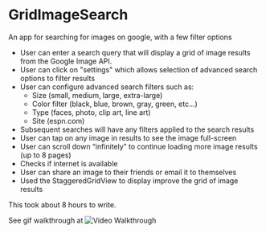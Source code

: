 # GridImageSearch

An app for searching for images on google, with a few filter options

- User can enter a search query that will display a grid of image results from the Google Image API.
- User can click on "settings" which allows selection of advanced search options to filter results
- User can configure advanced search filters such as:
  - Size (small, medium, large, extra-large)
  - Color filter (black, blue, brown, gray, green, etc...)
  - Type (faces, photo, clip art, line art)
  - Site (espn.com)
- Subsequent searches will have any filters applied to the search results
- User can tap on any image in results to see the image full-screen
- User can scroll down “infinitely” to continue loading more image results (up to 8 pages)
- Checks if internet is available
- User can share an image to their friends or email it to themselves
- Used the StaggeredGridView to display improve the grid of image results

This took about 8 hours to write. 

See gif walkthrough at ![Video Walkthrough](https://s3.amazonaws.com/uploads.hipchat.com/20599/752135/D7INJs4eLkjCf5Q/image_search_demo_1.gif)